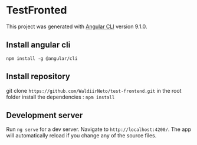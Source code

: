 # TestFronted

This project was generated with [Angular CLI](https://github.com/angular/angular-cli) version 9.1.0.

## Install angular cli
`npm install -g @angular/cli`

## Install repository
git clone `https://github.com/WaldiirNeto/test-frontend.git`
in the root folder install the dependencies : `npm install`


## Development server

Run `ng serve` for a dev server. Navigate to `http://localhost:4200/`. The app will automatically reload if you change any of the source files.


